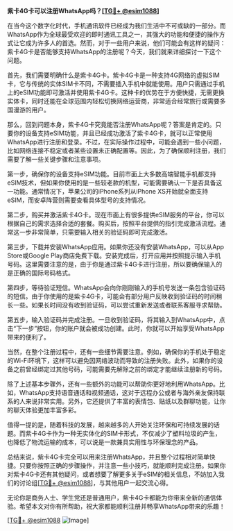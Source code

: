 **紫卡4G卡可以注册WhatsApp吗？[[TG💪+ @esim1088](https://t.me/s/esim1088)]**

在当今这个数字化时代，手机通讯软件已经成为我们生活中不可或缺的一部分。而WhatsApp作为全球最受欢迎的即时通讯工具之一，其强大的功能和便捷的操作方式让它成为许多人的首选。然而，对于一些用户来说，他们可能会有这样的疑问：紫卡4G卡是否能够支持WhatsApp的注册呢？今天，我们就来详细探讨一下这个问题。

首先，我们需要明确什么是紫卡4G卡。紫卡4G卡是一种支持4G网络的虚拟SIM卡，它与传统的实体SIM卡不同，不需要插入手机中就能使用。用户只需通过手机上的eSIM功能即可激活并使用紫卡4G卡。这种卡的优势在于方便快捷，无需更换实体卡，同时还能在全球范围内轻松切换网络运营商，非常适合经常旅行或需要多国漫游的用户。

那么，回到问题本身，紫卡4G卡究竟能否注册WhatsApp呢？答案是肯定的。只要你的设备支持eSIM功能，并且已经成功激活了紫卡4G卡，就可以正常使用WhatsApp进行注册和登录。不过，在实际操作过程中，可能会遇到一些小问题，比如网络连接不稳定或者某些设置未正确配置等。因此，为了确保顺利注册，我们需要了解一些关键步骤和注意事项。

第一步，确保你的设备支持eSIM功能。目前市面上大多数高端智能手机都支持eSIM技术，但如果你使用的是一些较老款的机型，可能需要确认一下是否具备这一功能。通常情况下，苹果公司的iPhone系列从iPhone XS开始就全面支持eSIM，而安卓阵营则需要查看具体型号的支持情况。

第二步，购买并激活紫卡4G卡。现在市面上有很多提供eSIM服务的平台，你可以根据自己的需求选择合适的套餐。购买后，按照平台提供的指引完成激活流程。通常这一步非常简单，只需要输入相关的验证码即可完成激活。

第三步，下载并安装WhatsApp应用。如果你还没有安装WhatsApp，可以从App Store或Google Play商店免费下载。安装完成后，打开应用并按照提示输入手机号码。这里需要注意的是，由于你是通过紫卡4G卡进行注册，所以要确保输入的是正确的国际号码格式。

第四步，等待验证短信。WhatsApp会向你刚刚输入的手机号发送一条包含验证码的短信。由于你使用的是紫卡4G卡，可能会有部分用户反映收到验证码的时间稍长一些。如果长时间没有收到验证码，可以尝试重新发送或者联系客服寻求帮助。

第五步，输入验证码并完成注册。一旦收到验证码，将其输入到WhatsApp中，点击“下一步”按钮，你的账户就会被成功创建。此时，你就可以开始享受WhatsApp带来的便利了。

当然，在整个注册过程中，还有一些细节需要注意。例如，确保你的手机处于稳定的Wi-Fi环境下，这样可以避免因网络波动而导致的注册失败。此外，如果你的设备之前曾经绑定过其他号码，可能需要先解除之前的绑定才能继续注册新的号码。

除了上述基本步骤外，还有一些额外的功能可以帮助你更好地利用WhatsApp。比如，WhatsApp支持语音通话和视频通话，这对于远程办公或者与海外亲友保持联系的人来说非常实用。另外，它还提供了丰富的表情包、贴纸以及群聊功能，让你的聊天体验更加丰富多彩。

值得一提的是，随着科技的发展，越来越多的人开始关注环保和可持续发展的话题。而紫卡4G卡作为一种无实体化的SIM卡形式，不仅减少了塑料垃圾的产生，也降低了物流运输的成本，可以说是一款兼具实用性与环保理念的产品。

总结来说，紫卡4G卡完全可以用来注册WhatsApp，并且整个过程相对简单快捷。只要你按照正确的步骤操作，并注意一些小技巧，就能顺利完成注册。如果你对紫卡4G卡还有其他疑问，或者想要了解更多关于eSIM的相关信息，不妨加入我们的讨论组[[TG💪+ @esim1088](https://t.me/s/esim1088)]，与其他用户一起交流心得。

无论你是商务人士、学生党还是普通用户，紫卡4G卡都能为你带来全新的通信体验。希望本文对你有所帮助，祝大家都能顺利注册并畅享WhatsApp带来的乐趣！

[[TG💪+ @esim1088](https://t.me/s/esim1088) ![Image](https://i.postimg.cc/4NQfJmqS/Snipaste-2025-05-13-00-14-12.png)]